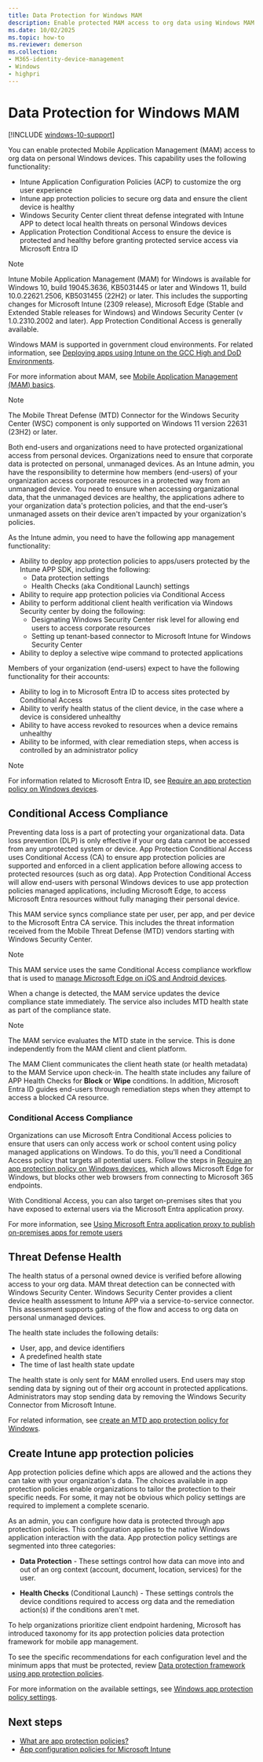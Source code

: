 ```yaml
---
title: Data Protection for Windows MAM
description: Enable protected MAM access to org data using Windows MAM.
ms.date: 10/02/2025
ms.topic: how-to
ms.reviewer: demerson
ms.collection:
- M365-identity-device-management
- Windows
- highpri
---
```


# Data Protection for Windows MAM
<!-- Use Mobile Application Management on unmanaged Windows  -->

[!INCLUDE [windows-10-support](../includes/windows-10-support.md)]

You can enable protected Mobile Application Management (MAM) access to org data on personal Windows devices. This capability uses the following functionality:
- Intune Application Configuration Policies (ACP) to customize the org user experience
- Intune app protection policies to secure org data and ensure the client device is healthy
- Windows Security Center client threat defense integrated with Intune APP to detect local health threats on personal Windows devices
- Application Protection Conditional Access to ensure the device is protected and healthy before granting protected service access via Microsoft Entra ID

> [!NOTE]
> Intune Mobile Application Management (MAM) for Windows is available for Windows 10, build 19045.3636, KB5031445 or later and Windows 11, build 10.0.22621.2506, KB5031455 (22H2) or later.  This includes the supporting changes for Microsoft Intune (2309 release), Microsoft Edge (Stable and Extended Stable releases for Windows) and Windows Security Center (v 1.0.2310.2002 and later). App Protection Conditional Access is generally available.
>
> Windows MAM is supported in government cloud environments. For related information, see [Deploying apps using Intune on the GCC High and DoD Environments](../apps/apps-deploy-gcc-dod.md).
>
> For more information about MAM, see [Mobile Application Management (MAM) basics](../apps/app-management.md#mobile-application-management-mam-basics).

> [!NOTE]
> The Mobile Threat Defense (MTD) Connector for the Windows Security Center (WSC) component is only supported on Windows 11 version 22631 (23H2) or later.

Both end-users and organizations need to have protected organizational access from personal devices. Organizations need to ensure that corporate data is protected on personal, unmanaged devices. As an Intune admin, you have the responsibility to determine how members (end-users) of your organization access corporate resources in a protected way from an unmanaged device. You need to ensure when accessing organizational data, that the unmanaged devices are healthy, the applications adhere to your organization data's protection policies, and that the end-user’s unmanaged assets on their device aren't impacted by your organization's policies.

As the Intune admin, you need to have the following app management functionality:
- Ability to deploy app protection policies to apps/users protected by the Intune APP SDK, including the following:
    - Data protection settings
    - Health Checks (aka Conditional Launch) settings
- Ability to require app protection policies via Conditional Access
- Ability to perform additional client health verification via Windows Security center by doing the following:
    - Designating Windows Security Center risk level for allowing end users to access corporate resources
    - Setting up tenant-based connector to Microsoft Intune for Windows Security Center
- Ability to deploy a selective wipe command to protected applications

Members of your organization (end-users) expect to have the following functionality for their accounts:
- Ability to log in to Microsoft Entra ID to access sites protected by Conditional Access
- Ability to verify health status of the client device, in the case where a device is considered unhealthy
- Ability to have access revoked to resources when a device remains unhealthy
- Ability to be informed, with clear remediation steps, when access is controlled by an administrator policy

> [!NOTE]
> For information related to Microsoft Entra ID, see [Require an app protection policy on Windows devices](/azure/active-directory/conditional-access/how-to-app-protection-policy-windows).

## Conditional Access Compliance
Preventing data loss is a part of protecting your organizational data. Data loss prevention (DLP) is only effective if your org data cannot be accessed from any unprotected system or device. App Protection Conditional Access uses Conditional Access (CA) to ensure app protection policies are supported and enforced in a client application before allowing access to protected resources (such as org data). App Protection Conditional Access will allow end-users with personal Windows devices to use app protection policies managed applications, including Microsoft Edge, to access Microsoft Entra resources without fully managing their personal device.

This MAM service syncs compliance state per user, per app, and per device to the Microsoft Entra CA service. This includes the threat information received from the Mobile Threat Defense (MTD) vendors starting with Windows Security Center.

> [!NOTE]
> This MAM service uses the same Conditional Access compliance workflow that is used to [manage Microsoft Edge on iOS and Android devices](../apps/manage-microsoft-edge.md).

When a change is detected, the MAM service updates the device compliance state immediately. The service also includes MTD health state as part of the compliance state.

> [!NOTE]
> The MAM service evaluates the MTD state in the service. This is done independently from the MAM client and client platform.

The MAM Client communicates the client heath state (or health metadata) to the MAM Service upon check-in. The health state includes any failure of APP Health Checks for **Block** or **Wipe** conditions. In addition, Microsoft Entra ID guides end-users through remediation steps when they attempt to access a blocked CA resource.

### Conditional Access Compliance
Organizations can use Microsoft Entra Conditional Access policies to ensure that users can only access work or school content using policy managed applications on Windows. To do this, you'll need a Conditional Access policy that targets all potential users. Follow the steps in [Require an app protection policy on Windows devices](/azure/active-directory/conditional-access/how-to-app-protection-policy-windows), which allows Microsoft Edge for Windows, but blocks other web browsers from connecting to Microsoft 365 endpoints.

With Conditional Access, you can also target on-premises sites that you have exposed to external users via the Microsoft Entra application proxy.

For more information, see [Using Microsoft Entra application proxy to publish on-premises apps for remote users](/entra/identity/app-proxy/overview-what-is-app-proxy)

## Threat Defense Health

The health status of a personal owned device is verified before allowing access to your org data. MAM threat detection can be connected with Windows Security Center. Windows Security Center provides a client device health assessment to Intune APP via a service-to-service connector. This assessment supports gating of the flow and access to org data on personal unmanaged devices.

The health state includes the following details:
- User, app, and device identifiers
- A predefined health state
- The time of last health state update

The health state is only sent for MAM enrolled users.  End users may stop sending data by signing out of their org account in protected applications.  Administrators may stop sending data by removing the Windows Security Connector from Microsoft Intune.

For related information, see [create an MTD app protection policy for Windows](../protect/mtd-app-protection-policy.md#to-create-an-mtd-app-protection-policy-for-windows).

## Create Intune app protection policies

App protection policies define which apps are allowed and the actions they can take with your organization's data. The choices available in app protection policies enable organizations to tailor the protection to their specific needs. For some, it may not be obvious which policy settings are required to implement a complete scenario.

As an admin, you can configure how data is protected through app protection policies. This configuration applies to the native Windows application interaction with the data. App protection policy settings are segmented into three categories:
-	**Data Protection** - These settings control how data can move into and out of an org context (account, document, location, services) for the user.
<!-- -	**Access** - These settings control how the user must verify their identity before interacting with org data. -->
-	**Health Checks** (Conditional Launch) - These settings controls the device conditions required to access org data and the remediation action(s) if the conditions aren't met.

To help organizations prioritize client endpoint hardening, Microsoft has introduced taxonomy for its app protection policies data protection framework for mobile app management.

To see the specific recommendations for each configuration level and the minimum apps that must be protected, review [Data protection framework using app protection policies](app-protection-framework.md).

For more information on the available settings, see [Windows app protection policy settings](app-protection-policy-settings-windows.md).

## Next steps

- [What are app protection policies?](app-protection-policy.md)
- [App configuration policies for Microsoft Intune](app-configuration-policies-overview.md)
